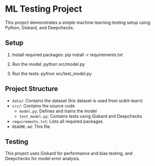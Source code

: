 # ML Testing Project

This project demonstrates a simple machine learning testing setup using Python, Giskard, and Deepchecks.

## Setup

1. Install required packages:
    pip install -r requirements.txt


2. Run the model:
    python src/model.py

3. Run the tests:
    python src/test_model.py


## Project Structure

- `data/`: Contains the dataset (Iris dataset is used from scikit-learn)
- `src/`: Contains the source code
  - `model.py`: Defines and trains the model
  - `test_model.py`: Contains tests using Giskard and Deepchecks
- `requirements.txt`: Lists all required packages
- `README.md`: This file

## Testing

This project uses Giskard for performance and bias testing, and Deepchecks for model error analysis.

